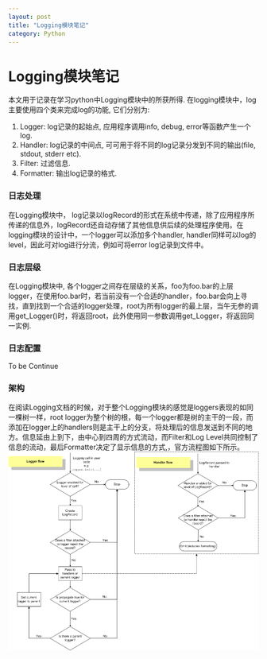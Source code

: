 ```yaml
---
layout: post
title: "Logging模块笔记"
category: Python
---
```


# Logging模块笔记

本文用于记录在学习python中Logging模块中的所获所得.  在logging模块中，log主要使用四个类来完成log的功能, 它们分别为:
1. Logger: log记录的起始点, 应用程序调用info, debug, error等函数产生一个log.
2. Handler:  log记录的中间点, 可可用于将不同的log记录分发到不同的输出(file, stdout, stderr etc).
3. Filter: 过滤信息.
4. Formatter:  输出log记录的格式.

### 日志处理
在Logging模块中， log记录以logRecord的形式在系统中传递，除了应用程序所传递的信息外，logRecord还自动存储了其他信息供后续的处理程序使用。在logging模块的设计中，一个logger可以添加多个handler,  handler同样可以log的level，因此可对log进行分流，例如可将error log记录到文件中。

### 日志层级
在Logging模块中, 各个logger之间存在层级的关系，foo为foo.bar的上层logger，在使用foo.bar时，若当前没有一个合适的handler，foo.bar会向上寻找，直到找到一个合适的logger处理，root为所有logger的最上层，当午无参的调用get_Logger()时，将返回root，此外使用同一参数调用get_Logger，将返回同一实例.

### 日志配置
To be Continue

### 架构
在阅读Logging文档的时候，对于整个Logging模块的感觉是loggers表现的如同一棵树一样，root logger为整个树的根，每一个logger都是树的主干的一段，而添加在logger上的handlers则是主干上的分支，将处理后的信息发送到不同的地方。信息延由上到下，由中心到四周的方式流动，而Filter和Log Level共同控制了信息的流动，最后Formatter决定了显示信息的方式,，官方流程图如下所示。
![RPyC](/img/logging_flow.png)